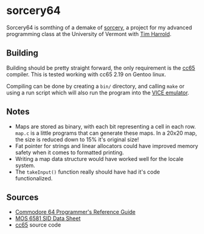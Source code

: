 # sorcery64
Sorcery64 is somthing of a demake of [sorcery](https://github.com/ConnorMilligan/sorcery), a project for my advanced programming class at the University of Vermont with [Tim Harrold](https://github.com/timjhh).

## Building
Building should be pretty straight forward, the only requirement is the [cc65](https://github.com/cc65/cc65) compiler. This is tested working with cc65 2.19 on Gentoo linux.

Compiling can be done by creating a `bin/` directory, and calling `make` or using a run script which will also run the program into the [VICE emulator](https://vice-emu.sourceforge.io/).

## Notes
- Maps are stored as binary, with each bit representing a cell in each row. `map.c` is a little programs that can generate these maps. In a 20x20 map, the size is reduced down to 15% it's original size!
- Fat pointer for strings and linear allocators could have improved memory safety when it comes to formatted printing.
- Writing a map data structure would have worked well for the locale system.
- The `takeInput()` function really should have had it's code functionalized.

## Sources
- [Commodore 64 Programmer's Reference Guide](https://archive.org/details/c64-programmer-ref)
- [MOS 6581 SID Data Sheet](https://archive.org/details/mos-6581-sid-data-sheet)
- [cc65](https://github.com/cc65/cc65) source code